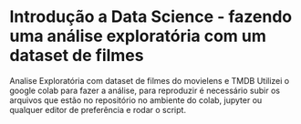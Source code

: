 # Introdução a Data Science - fazendo uma análise exploratória com um dataset de filmes
Analise Exploratória com dataset de filmes do movielens e TMDB
Utilizei o google colab para fazer a análise, para reproduzir é necessário subir os arquivos que estão no repositório no ambiente do colab, jupyter ou qualquer editor de preferência e rodar o script.
